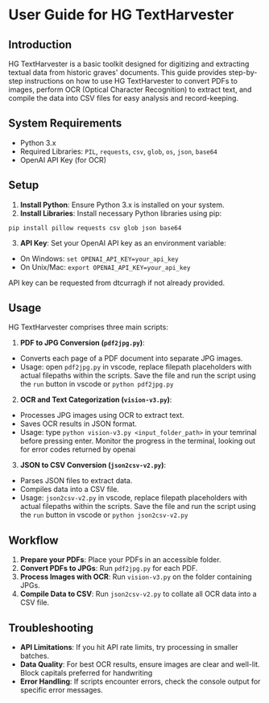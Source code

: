 # User Guide for HG TextHarvester

## Introduction

HG TextHarvester is a basic toolkit designed for digitizing and extracting textual data from historic graves' documents. This guide provides step-by-step instructions on how to use HG TextHarvester to convert PDFs to images, perform OCR (Optical Character Recognition) to extract text, and compile the data into CSV files for easy analysis and record-keeping.

## System Requirements

- Python 3.x
- Required Libraries: `PIL`, `requests`, `csv`, `glob`, `os`, `json`, `base64`
- OpenAI API Key (for OCR)

## Setup

1. **Install Python**: Ensure Python 3.x is installed on your system.
2. **Install Libraries**: Install necessary Python libraries using pip:

```
pip install pillow requests csv glob json base64

```

3. **API Key**: Set your OpenAI API key as an environment variable:

- On Windows: `set OPENAI_API_KEY=your_api_key`
- On Unix/Mac: `export OPENAI_API_KEY=your_api_key`

API key can be requested from dtcurragh if not already provided.

## Usage

HG TextHarvester comprises three main scripts:

1. **PDF to JPG Conversion (`pdf2jpg.py`)**:

- Converts each page of a PDF document into separate JPG images.
- Usage: open `pdf2jpg.py` in vscode, replace filepath placeholders with actual filepaths within the scripts. Save the file and run the script using the `run` button in vscode or `python pdf2jpg.py`

2. **OCR and Text Categorization (`vision-v3.py`)**:

- Processes JPG images using OCR to extract text.
- Saves OCR results in JSON format.
- Usage: type `python vision-v3.py <input_folder_path>` in your temrinal before pressing enter. Monitor the progress in the terminal, looking out for error codes returned by openai

3. **JSON to CSV Conversion (`json2csv-v2.py`)**:

- Parses JSON files to extract data.
- Compiles data into a CSV file.
- Usage: `json2csv-v2.py` in vscode, replace filepath placeholders with actual filepaths within the scripts. Save the file and run the script using the `run` button in vscode or `python json2csv-v2.py`

## Workflow

1. **Prepare your PDFs**: Place your PDFs in an accessible folder.
2. **Convert PDFs to JPGs**: Run `pdf2jpg.py` for each PDF.
3. **Process Images with OCR**: Run `vision-v3.py` on the folder containing JPGs.
4. **Compile Data to CSV**: Run `json2csv-v2.py` to collate all OCR data into a CSV file.

## Troubleshooting

- **API Limitations**: If you hit API rate limits, try processing in smaller batches.
- **Data Quality**: For best OCR results, ensure images are clear and well-lit. Block capitals preferred for handwriting
- **Error Handling**: If scripts encounter errors, check the console output for specific error messages.
